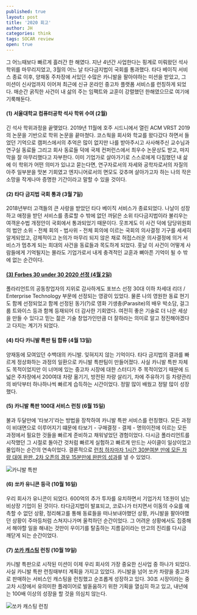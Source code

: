 ```yaml
---
published: true
layout: post
title: '2020 회고'
author: JH
categories: think
tags: SOCAR review
open: true
---
```


그 어느때보다 빠르게 흘러간 한 해였다. 지난 4년간 사업한다는 핑계로 미뤄왔던 석사 학위를 마무리지었고, 3월의 어느 날 타다금지법이 국회를 통과했다. 타다 베이직 서비스 종료 이후, 양재동 주차장에 서있던 수많은 카니발을 팔아야하는 미션을 받았고, 그 미션이 신사업까지 이어져 최근에 신규 온라인 중고차 플랫폼 서비스를 런칭하게 되었다. 매순간 굵직한 사건이 내 삶의 주는 임팩트와 교훈이 강렬했던 한해였으므로 여기에 기룩해둔다.

#### (1) 서울대학교 컴퓨터공학 석사 학위 수여 (2월)

긴 석사 학위과정을 끝맺었다. 2019년 11월에 호주 시드니에서 열린 ACM VRST 2019의 논문을 기반으로 학위 논문을 끝마쳤다. 코스웍을 회사와 학교를 왔다갔다 하면서 들었던 기억으로 캠퍼스에서의 추억은 많이 없지만 나를 받아주시고 사사해주신 교수님과 연구실 동료들 그리고 회사 동료들 덕에 국제 컨퍼런스에서 최우수 논문상도 받고, 마지막을 잘 마무리했다고 자부한다. 이미 기업가로 살아가기로 스스로에게 다짐했던 내 삶에 이 학위가 어떤 의미가 있냐고 묻는다면, 연구자로서의 자세와 공학자로서의 자질의 아주 일부분을 맛본 기회였고 엔지니어로서의 면모도 갖추며 살아가고자 하는 나의 작은 소망을 작게나마 증명한 기간이라고 말할 수 있을 것이다.

#### (2) 타다 금지법 국회 통과 (3월 7일)

2018년부터 고객들의 큰 사랑을 받았던 타다 베이직 서비스가 종료되었다. 나날이 성장하고 애정을 받던 서비스를 종료할 수 밖에 없던 까닭은 소위 타다금지법이라 불리우는 여객운수법 개정안이 국회에서 통과되었기 때문이다. 웃프게도 이 사건 덕에 담당위원회의 법안 소위 - 전체 회의 - 법사위 - 전체 회의에 이르는 국회의 의사결정 기구를 세세히 알게되었고, 강제적이고 논의가 마무리 되지 않은 채로 허접스러운 의사결정에 의거 서비스가 멈추게 되는 희대의 사건을 동료들과 목도하게 되었다. 훗날 이 사건이 어떻게 사람들에게 기억될지는 몰라도 기업가로서 내게 충격적인 교훈과 뼈아픈 기억이 될 수 밖에 없는 순간이다.

#### [(3) Forbes 30 under 30 2020 선정 (4월 2일)](https://www.forbes.com/profile/polariant/?fbclid=IwAR28bTYoUe4UadI-zJbjfAIZhLR2zmJo34iG4i97ludOqj8gJl65MELtFL4&list=30under30-asia-enterprise-technology&sh=558d416a6bd1)

폴라리언트의 공동창업자의 지위로 감사하게도 포브스 선정 30대 이하 차세대 리더 / Enterprise Technology 부문에 선정되는 영광이 있었다. 물론 나의 영원한 동료 현기도 함께 선정되었고 함께 선정된 동기(?)로 영화 기생충(Parasite)의 배우 박소담, 걸그룹 트와이스 등과 함께 등재되어 더 감사한 기회였다. 여전히 좋은 기술로 더 나은 세상을 만들 수 있다고 믿는 젊은 기술 창업가인만큼 더 잘하라는 의미로 알고 정진해야겠다고 다지는 계기가 되었다.

#### (4) 타다 카니발 특판 팀 합류 (4월 13일)

양재동에 모여있던 수백대의 카니발. 잊혀지지 않는 기억이다. 타다 금지법의 결과를 빠르게 정상화하는 과정의 일환으로 카니발 특판팀이 만들어졌다. 사실 카니발 특판 자체도 목적이었지만 이 너머에 있는 중고차 시장에 대한 스터디가 주 목적이었기 때문에 드넓은 주차장에서 200여대 차량 옮기기, 방전된 차량 살리기, 차에 주유하기 등 차량관리의 바닥부터 하나하나씩 빠르게 습득하는 시간이었다. 정말 많이 배웠고 정말 많이 성장했다.

#### (5) 카니발 특판 100대 서비스 런칭 (6월 15일)

불과 두달만에 '타보기'라는 방법을 장착하여 카니발 특판 서비스를 런칭했다. 모든 과정이 비대면으로 이루어지기 떄문에 타보기 - 구매결정 - 결제 - 명의이전에 이르는 모든 과정에서 필요한 것들을 빠르게 준비하고 채워넣었던 경험이었다. 다시금 폴라리언트를 시작했던 그 시절로 돌아간 것처럼 빠르게 실험하고 빠르게 만드는 사이클이 일상이었고 몰입하는 순간의 연속이었다. 결론적으로 [런칭 하자마자 1시간 30분여분 만에 모든 차량 대여 완판, 2차 오픈의 경우 15분만에 완판의 성과](https://news.joins.com/article/23803002)를 낼 수 있었다.

![카니발 특판]({{site.baseurl}}/images/20200615-tada_carnivals.jpg)


#### (6) 쏘카 유니콘 등극 (10월 16일)

우리 회사가 유니콘이 되었다. 600억의 추가 투자를 유치하면서 기업가치 1조원이 넘는 비상장 기업이 된 것이다. 타다금지법이 발표되고, 코로나가 터지면서 이동의 수요를 예측할 수 없던 상황, 정리해고를 통해 동료들을 떠나보내야했던 상황, 카니발을 팔아야했던 상황이 주마등처럼 스쳐지나가며 울컥하던 순간이었다. 그 어려운 상황에서도 집중해서 해야할 일을 해내는 것만이 우이기를 탈출하는 지름길이라는 만고의 진리를 다시금 깨닫게 되는 순간이었다.

#### (7) [쏘카 캐스팅](https://brand.casting.socar.kr/) 런칭 (10월 19일)

카니발 특판으로 시작된 미션이 이제 우리 회사의 가장 중요한 신사업 중 하나가 되었다. 사실 카니발 특판 런칭때부터 계획을 가지고 있었다. 카니발을 넘어 쏘카 차량을 중고차로 판매하는 서비스인 캐스팅을 런칭했고 순조롭게 성장하고 있다. 30조 시장이라는 중고차 시장에서 유의미한 플레이어로 발돋움하기 위한 기획을 열심히 하고 있고, 내년에는 100배 이상의 성장을 할 것을 의심치 않는다. 

![쏘카 캐스팅 런칭]({{site.baseurl}}/images/socar_casting_launch.jpg)
